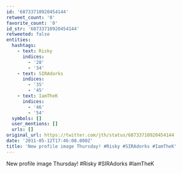 ```yaml
---
id: '68733710920454144'
retweet_count: '0'
favorite_count: '0'
id_str: '68733710920454144'
retweeted: false
entities:
  hashtags:
    - text: Risky
      indices:
        - '28'
        - '34'
    - text: SIRAdorks
      indices:
        - '35'
        - '45'
    - text: IamTheK
      indices:
        - '46'
        - '54'
  symbols: []
  user_mentions: []
  urls: []
original_url: https://twitter.com/jth/status/68733710920454144
date: '2011-05-12T17:46:08.000Z'
title: 'New profile image Thursday! #Risky #SIRAdorks #IamTheK'
---
```


New profile image Thursday! #Risky #SIRAdorks #IamTheK